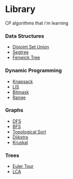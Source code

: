 # Library
CP algorithms that i'm learning

### Data Structures
- [Disjoint Set Union](https://github.com/pagodepaiva/Library/blob/main/Codes/DSU.cpp)
- [Segtree]()
- [Fenwick Tree]()

### Dynamic Programming
- [Knapsack]()
- [LIS]()
- [Bitmask]()
- [Range]()

### Graphs
- [DFS]()
- [BFS]()
- [Topological Sort]()
- [Dijkstra]()
- [Kruskal]()

### Trees
- [Euler Tour]()
- [LCA]()
